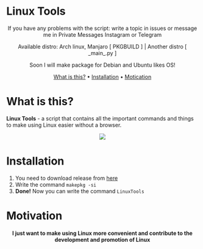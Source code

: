 # Linux Tools

<p align=center>
 If you have any problems with the script: write a topic in issues or message me in Private Messages Instagram or Telegram
</p>

<p align="center">
 Available distro: Arch linux, Manjaro [ PKGBUILD ] | Another distro [ _main_.py ] 
</p> 

<p align=center>
  Soon I will make package for Debian and Ubuntu likes OS!
</p>
 
<p align=center>
  <a href="#what-is-this">What is this?</a>
  •
  <a href="#installation">Installation</a>
  •
  <a href="#motivation">Motication</a>
</p>

# What is this?

**Linux Tools** - a script that contains all the important commands and things to make using Linux easier without a browser.

<p align=center>
  <img src="https://i.imgur.com/LwzQMxd.png">
</p>

# Installation

1. You need to download release from [here](https://github.com/naddurkostia/LinuxTools/releases/tag/PKGBUILD)
2. Write the command `makepkg -si`
3. **Done!** Now you can write the command `LinuxTools`

# Motivation

<h4 align="center">
 I just want to make using Linux more convenient and contribute to the development and promotion of Linux
</h4>

